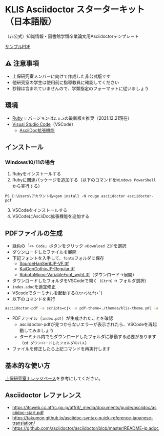 # KLIS Asciidoctor スターターキット（日本語版）

（非公式）知識情報・図書館学類卒業論文用Asciidoctorテンプレート

[サンプルPDF](index.pdf)

## :warning: 注意事項
- 上保研究室メンバーに向けて作成した非公式版です
- 他研究室の学生は使用前に指導教員に確認してください
- 抄録は含まれていませんので、学類指定のフォーマットに従いましょう

## 環境

- [Ruby](https://rubyinstaller.org/) :bulb: バージョンは`2.x.x`の最新版を推奨（2021.12.21現在）
- [Visual Studio Code](https://azure.microsoft.com/ja-jp/products/visual-studio-code/)（VSCode）
    - [AsciiDoc拡張機能](https://marketplace.visualstudio.com/items?itemName=asciidoctor.asciidoctor-vscode)

## インストール

### Windows10/11の場合

1. Rubyをインストールする
2. Rubyに関連パッケージを追加する（以下のコマンドを`Windows PowerShell`から実行する）
```
PS C:\Users\アカウント名>gem install -N rouge asciidoctor asciidoctor-pdf
```
3. VSCodeをインストールする
4. VSCodeにAsciiDoc拡張機能を追加する

## PDFファイルの生成

- 緑色の「`<> Code`」ボタンをクリック→`Download ZIP`を選択
- ダウンロードしたファイルを展開
- 下記フォントを入手して、`fonts`フォルダに保存
    - [SourceHanSerifJP-VF.ttf](https://github.com/adobe-fonts/source-han-serif/tree/release/Variable/TTF/Subset)
    - [KaiGenGothicJP-Regular.ttf](https://github.com/chloerei/asciidoctor-pdf-cjk-kai_gen_gothic/releases)
    - [RobotoMono-VariableFont_wght.ttf](https://fonts.google.com/specimen/Roboto+Mono)（ダウンロード→展開）
- ダウンロードしたフォルダをVSCodeで開く（`` Ctr+O `` → フォルダ選択）
- `index.adoc`を適宜修正
- VScodeでターミナルを起動する(`` Ctr+Shift+` ``)
- 以下のコマンドを実行
```bash
asciidoctor-pdf -a scripts=cjk -a pdf-theme=./themes/klis-theme.yml -a pdf-fontsdir=./fonts index.adoc 
```
- PDFファイル（`index.pdf`）が生成されたことを確認
    - asciidoctor-pdfが見つからないエラーが表示されたら、VSCodeを再起動してみましょう
    - ターミナル内でもダウンロードしたフォルダに移動する必要があります（``cd ダウンロードしたフォルダのパス``）
- ファイルを修正したら上記コマンドを再実行します

## 基本的な使い方

[上保研究室ナレッジベース](https://joholab.github.io/kb/research/how-to-use-asciidoctor/)を参考にしてください。

## Asciidoctor レファレンス

- https://itcweb.cc.affrc.go.jp/affrit/_media/documents/guide/asciidoc/asciidoc-start.pdf
- https://takumon.github.io/asciidoc-syntax-quick-reference-japanese-translation/
- https://github.com/asciidoctor/asciidoctor/blob/master/README-jp.adoc
